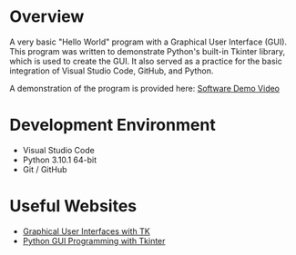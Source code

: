 # Overview
A very basic "Hello World" program with a Graphical User Interface (GUI). This program was written to demonstrate Python's built-in Tkinter library, which is used to create the GUI. It also served as a practice for the basic integration of Visual Studio Code, GitHub, and Python. 

A demonstration of the program is provided here: [Software Demo Video](https://youtu.be/w7FKQ6vG5fE)

# Development Environment
* Visual Studio Code
* Python 3.10.1 64-bit
* Git / GitHub

# Useful Websites
* [Graphical User Interfaces with TK](https://docs.python.org/3/library/tk.html)
* [Python GUI Programming with Tkinter](https://realpython.com/python-gui-tkinter/#the-grid-geometry-manager)
